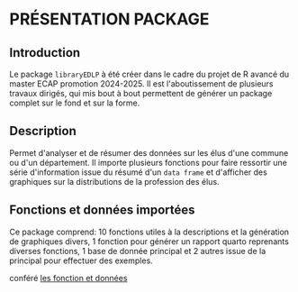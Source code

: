 # PRÉSENTATION PACKAGE

## Introduction

Le package `libraryEDLP` à été créer dans le cadre du projet de R avancé du master ECAP promotion 2024-2025.
Il est l'aboutissement de plusieurs travaux dirigés, qui mis bout à bout permettent de générer un package complet sur le fond et sur la forme.


## Description

Permet d'analyser et de résumer des données sur les élus d'une commune ou d'un département.
Il importe plusieurs fonctions pour faire ressortir une série d'information issue du résumé d'un `data frame` et d'afficher des graphiques sur la distributions de la profession des élus.

## Fonctions et données importées

Ce package comprend: 10 fonctions utiles à la descriptions et la génération de graphiques divers, 1 fonction pour générer un rapport quarto reprenants diverses fonctions, 1 base de donnée principal et 2 autres issue de la principal pour effectuer des exemples.

conféré [les fonction et données](reference/index.html)
